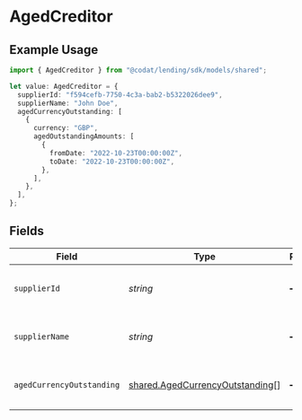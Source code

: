 # AgedCreditor

## Example Usage

```typescript
import { AgedCreditor } from "@codat/lending/sdk/models/shared";

let value: AgedCreditor = {
  supplierId: "f594cefb-7750-4c3a-bab2-b5322026dee9",
  supplierName: "John Doe",
  agedCurrencyOutstanding: [
    {
      currency: "GBP",
      agedOutstandingAmounts: [
        {
          fromDate: "2022-10-23T00:00:00Z",
          toDate: "2022-10-23T00:00:00Z",
        },
      ],
    },
  ],
};
```

## Fields

| Field                                                                                     | Type                                                                                      | Required                                                                                  | Description                                                                               | Example                                                                                   |
| ----------------------------------------------------------------------------------------- | ----------------------------------------------------------------------------------------- | ----------------------------------------------------------------------------------------- | ----------------------------------------------------------------------------------------- | ----------------------------------------------------------------------------------------- |
| `supplierId`                                                                              | *string*                                                                                  | :heavy_minus_sign:                                                                        | Supplier ID of the aged creditor.                                                         | f594cefb-7750-4c3a-bab2-b5322026dee9                                                      |
| `supplierName`                                                                            | *string*                                                                                  | :heavy_minus_sign:                                                                        | Supplier name of the aged creditor.                                                       | John Doe                                                                                  |
| `agedCurrencyOutstanding`                                                                 | [shared.AgedCurrencyOutstanding](../../../sdk/models/shared/agedcurrencyoutstanding.md)[] | :heavy_minus_sign:                                                                        | Array of aged creditors by currency.                                                      |                                                                                           |